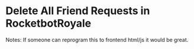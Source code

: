 # Delete All Friend Requests in RocketbotRoyale
Notes: If someone can reprogram this to frontend html/js it would be great.
